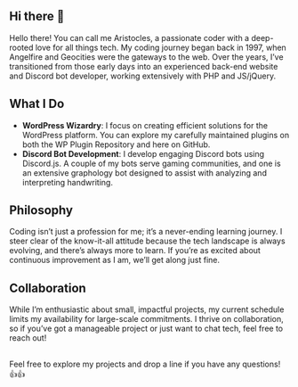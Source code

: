 ## Hi there 👋

Hello there! You can call me Aristocles, a passionate coder with a deep-rooted love for all things tech. My coding journey began back in 1997, when Angelfire and Geocities were the gateways to the web. Over the years, I’ve transitioned from those early days into an experienced back-end website and Discord bot developer, working extensively with PHP and JS/jQuery.

## What I Do

- **WordPress Wizardry**: I focus on creating efficient solutions for the WordPress platform. You can explore my carefully maintained plugins on both the WP Plugin Repository and here on GitHub.
- **Discord Bot Development**: I develop engaging Discord bots using Discord.js. A couple of my bots serve gaming communities, and one is an extensive graphology bot designed to assist with analyzing and interpreting handwriting.

## Philosophy

Coding isn’t just a profession for me; it’s a never-ending learning journey. I steer clear of the know-it-all attitude because the tech landscape is always evolving, and there’s always more to learn. If you’re as excited about continuous improvement as I am, we’ll get along just fine.

## Collaboration

While I’m enthusiastic about small, impactful projects, my current schedule limits my availability for large-scale commitments. I thrive on collaboration, so if you’ve got a manageable project or just want to chat tech, feel free to reach out!

##
Feel free to explore my projects and drop a line if you have any questions! 👍👍
